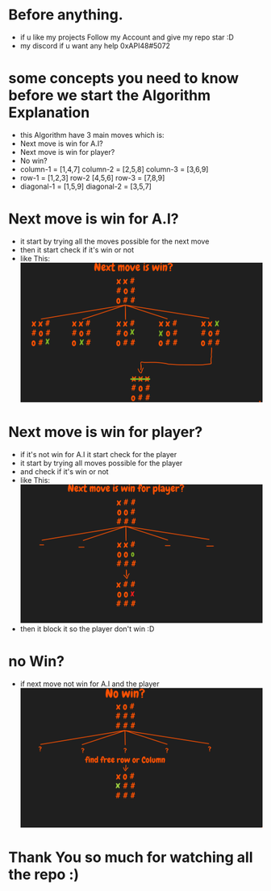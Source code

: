 # Before anything.
- if u like my projects Follow my Account and give my repo star :D
- my discord if u want any help 0xAPI48#5072

# some concepts you need to know before we start the Algorithm Explanation
- this Algorithm have 3 main moves which is:
- Next move is win for A.I?
- Next move is win for player?
- No win?
- column-1 = [1,4,7] column-2 = [2,5,8] column-3 = [3,6,9]
- row-1 = [1,2,3] row-2 [4,5,6] row-3 = [7,8,9]
- diagonal-1 = [1,5,9] diagonal-2 = [3,5,7]

# Next move is win for A.I?
- it start by trying all the moves possible for the next move
- then it start check if it's win or not
- like This:
![winAI](NestMoveWin.png)

# Next move is win for player?
- if it's not win for A.I it start check for the player
- it start by trying all moves possible for the player
- and check if it's win or not
- like This:
![winPlayer](WinForPlayer.png)
- then it block it so the player don't win :D

# no Win?
- if next move not win for A.I and the player
![nowin](NoWin.png)

# Thank You so much for watching all the repo :)
